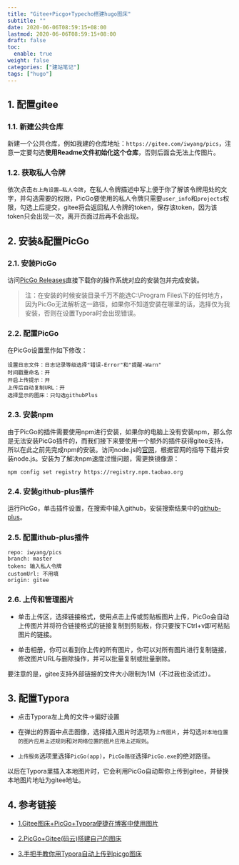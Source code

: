 ```yaml
---
title: "Gitee+Picgo+Typecho搭建hugo图床"
subtitle: ""
date: 2020-06-06T08:59:15+08:00
lastmod: 2020-06-06T08:59:15+08:00
draft: false
toc:
  enable: true
weight: false
categories: ["建站笔记"]
tags: ["hugo"]
---
```


## 1. 配置gitee

### 1.1. 新建公共仓库

新建一个公共仓库，例如我建的仓库地址：`https://gitee.com/iwyang/pics`，注意一定要勾选**使用Readme文件初始化这个仓库**，否则后面会无法上传图片。

### 1.2. 获取私人令牌

<!--more-->

依次点击`右上角设置—私人令牌`，在私人令牌描述中写上便于你了解该令牌用处的文字，并勾选需要的权限，PicGo要使用的私人令牌只需要`user_info`和`projects`权限，勾选上后提交，gitee将会返回私人令牌的token，保存该token，因为该token只会出现一次，离开页面过后再不会出现。

## 2. 安装&配置PicGo

### 2.1. 安装PicGo

访问[PicGo Releases](https://github.com/Molunerfinn/PicGo/releases)直接下载你的操作系统对应的安装包并完成安装。

> 注：在安装的时候安装目录千万不能选C:\Program Files\下的任何地方，因为PicGo无法解析这一路径，如果你不知道安装在哪里的话，选择仅为我安装，否则在设置Typora时会出现错误。

### 2.2. 配置PicGo

在PicGo设置里作如下修改：

```
设置日志文件：日志记录等级选择"错误-Error"和"提醒-Warn"
时间戳重命名：开
开启上传提示：开
上传后自动复制URL：开
选择显示的图床：只勾选githubPlus
```

### 2.3. 安装npm

由于PicGo的插件需要使用npm进行安装，如果你的电脑上没有安装npm，那么你是无法安装PicGo插件的，而我们接下来要使用一个额外的插件获得gitee支持，所以在此之前先完成npm的安装。访问node.js的[官网](https://nodejs.org/en/)，根据官网的指导下载并安装node.js。安装为了解决npm速度过慢问题，需更换镜像源：

```
npm config set registry https://registry.npm.taobao.org
```

### 2.4. 安装github-plus插件

运行PicGo，单击插件设置，在搜索中输入github，安装搜索结果中的[github-plus](https://github.com/zWingz/picgo-plugin-github-plus)。

### 2.5. 配置ithub-plus插件

```
repo: iwyang/pics
branch: master
token: 输入私人令牌
customUrl: 不用填
origin: gitee   
```

### 2.6. 上传和管理图片

+ 单击上传区，选择链接格式，使用点击上传或剪贴板图片上传，PicGo会自动上传图片并将符合链接格式的链接复制到剪贴板，你只要按下Ctrl+v即可粘贴图片的链接。

+ 单击相册，你可以看到你上传的所有图片，你可以对所有图片进行复制链接，修改图片URL与删除操作，并可以批量复制或批量删除。

要注意的是，gitee支持外部链接的文件大小限制为1M（不过我也没试过）。

## 3. 配置Typora

+ 点击Typora左上角的文件->偏好设置

+ 在弹出的界面中点击图像，选择插入图片时选项为`上传图片`，并勾选`对本地位置的图片应用上述规则`和`对网络位置的图片应用上述规则`。
+ `上传服务`选项里选择`PicGo(app)`，`PicGo路径`选择`PicGo.exe`的绝对路径。

以后在Typora里插入本地图片时，它会利用PicGo自动帮你上传到gitee，并替换本地图片地址为gitee地址。

## 4. 参考链接

+ [1.Gitee图床+PicGo+Typora便捷在博客中使用图片 ](https://www.cnblogs.com/focksor/p/12402471.html)

+ [2.PicGo+Gitee(码云)搭建自己的图床](https://www.jianshu.com/p/fad1dacbf535)

+ [3.手把手教你用Typora自动上传到picgo图床](https://blog.csdn.net/disILLL/article/details/104944710)

